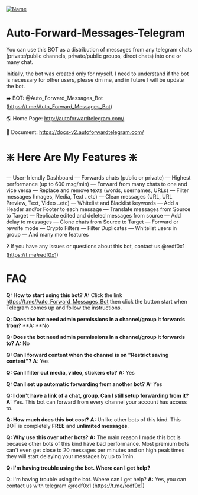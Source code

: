 [![Name](https://www.herokucdn.com/deploy/button.svg)](https://heroku.com/deploy?template=https://github.com/tele-gram-bot/Auto-Forward-Messages)





# Auto-Forward-Messages-Telegram
You can use this BOT as a distribution of messages from any telegram chats (private/public channels, private/public groups, direct chats) into one or many chat.

Initially, the bot was created only for myself. I need to understand if the bot is necessary for other users, please dm me, and in future I will be update the bot.

➡️ BOT: @Auto_Forward_Messages_Bot (https://t.me/Auto_Forward_Messages_Bot)

🌎 Home Page: http://autoforwardtelegram.com/

📖 Document: https://docs-v2.autoforwardtelegram.com/

# ❇️ Here Are My Features ❇️
— User-friendly Dashboard
— Forwards chats (public or private)
— Highest performance (up to 600 msg/min)
— Forward from many chats to one and vice versa
— Replace and remove texts (words, usernames, URLs)
— Filter messages (Images, Media, Text ..etc)
— Clean messages (URL, URL Preview, Text, Video ..etc)
— Whitelist and Blacklist keywords
— Add a Header and/or Footer to each message
— Translate messages from Source to Target
— Replicate edited and deleted messages from source
— Add delay to messages
— Clone chats from Source to Target
— Forward or rewrite mode
— Crypto Filters
— Filter Duplicates
— Whitelist users in group
— And many more features

❓ If you have any issues or questions about this bot, contact us @redf0x1 (https://t.me/redf0x1)

# FAQ
**Q:** **How to start using this bot?**
**A:** Click the link https://t.me/Auto_Forward_Messages_Bot then click the button start when Telegram comes up and follow the instructions.

**Q: Does the bot need admin permissions in a channel/group it forwards from?**
**A: **No

**Q: Does the bot need admin permissions in a channel/group it forwards to?**
**A:** No

**Q: Can I forward content when the channel is on "**Restrict saving content**"?**
**A:** Yes

**Q: Can I filter out media, video, stickers etc?**
**A:** Yes

**Q: Can I set up automatic forwarding from another bot?**
**A:** Yes

**Q: I don't have a link of a chat, group. Can I still setup forwarding from it?**
**A:** Yes. This bot can forward from every channel your account has access to.

**Q: How much does this bot cost?**
**A:** Unlike other bots of this kind. This BOT is completely **FREE** and **unlimited messages**.

**Q: Why use this over other bots?**
**A:** The main reason I made this bot is because other bots of this kind have bad performance. Most premium bots can't even get close to 20 messages per minutes and on high peak times they will start delaying your messages by up to 1min.

**Q: I'm having trouble using the bot. Where can I get help?**

Q: I'm having trouble using the bot. Where can I get help?
**A:** Yes, you can contact us with telegram @redf0x1 (https://t.me/redf0x1)
